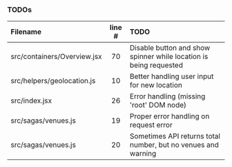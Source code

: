 ### TODOs
| Filename | line # | TODO
|:------|:------:|:------
| src/containers/Overview.jsx | 70 | Disable button and show spinner while location is being requested
| src/helpers/geolocation.js | 10 | Better handling user input for new location
| src/index.jsx | 26 | Error handling (missing 'root' DOM node)
| src/sagas/venues.js | 19 | Proper error handling on request error
| src/sagas/venues.js | 20 | Sometimes API returns total number, but no venues and warning

